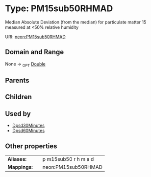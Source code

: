 
# Type: PM15sub50RHMAD


Median Absolute Deviation (from the median) for particulate matter 15 measured at <50% relative humidity

URI: [neon:PM15sub50RHMAD](https://data.neonscience.org/PM15sub50RHMAD)


## Domain and Range

None ->  <sub>OPT</sub> [Double](types/Double.md)

## Parents


## Children


## Used by

 * [Dpsd30Minutes](Dpsd30Minutes.md)
 * [Dpsd60Minutes](Dpsd60Minutes.md)

## Other properties

|  |  |  |
| --- | --- | --- |
| **Aliases:** | | p m15sub50 r h m a d |
| **Mappings:** | | neon:PM15sub50RHMAD |

